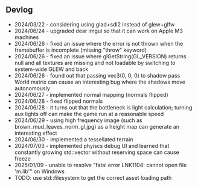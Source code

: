 ## Devlog
- 2024/03/22 - considering using glad+sdl2 instead of glew+glfw
- 2024/06/24 - upgraded dear imgui so that it can work on Apple M3 machines
- 2024/06/26 - fixed an issue where the error is not thrown when the framebuffer is incomplete (missing "throw" keyword)
- 2024/06/26 - fixed an issue where glGetString(GL_VERSION) returns null and all textures are missing and not loadable by switching to system-wide GLEW and back
- 2024/06/26 - found out that passing vec3(0, 0, 0) to shadow pass World matrix can cause an interesting bug where the shadows move autonomously
- 2024/06/27 - implemented normal mapping (normals flipped)
- 2024/06/28 - fixed flipped normals
- 2024/06/28 - it turns out that the bottleneck is light calculation; turning aux lights off can make the game run at a reasonable speed
- 2024/06/29 - using high frequency image (such as brown_mud_leaves_norm_gl.jpg) as a height map can generate an interesting effect
- 2024/06/30 - implemented a tessellated terrain
- 2024/07/03 - implemented phyiscs debug UI and learned that constantly growing std::vector without reserving space can cause freeze
- 2025/01/09 - unable to resolve "fatal error LNK1104: cannot open file 'm.lib'" on Windows
- TODO: use std::filesystem to get the correct asset loading path